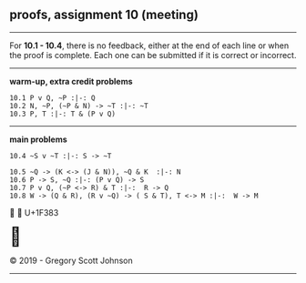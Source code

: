 ## proofs, assignment 10 (meeting)

---

For **10.1 - 10.4**, there is no feedback, either at the end of each line or when the proof is complete. Each one can be submitted if it is correct or incorrect.

---

**warm-up, extra credit problems**


~~~{.ProofChecker .JohnsonSL options="fonts tabindent render exam resize" guides="fitch" feedback="none" points="1" late-credit="1"}
10.1 P v Q, ~P :|-: Q 
10.2 N, ~P, (~P & N) -> ~T :|-: ~T
10.3 P, T :|-: T & (P v Q) 
~~~

---

**main problems**

~~~{.ProofChecker .JohnsonSL options="fonts tabindent render exam" guides="fitch" feedback="none" points="12" late-credit="9"}
10.4 ~S v ~T :|-: S -> ~T 
~~~

~~~{.ProofChecker .JohnsonSL options="fonts tabindent render" guides="fitch" points="22" late-credit="17"}
10.5 ~Q -> (K <-> (J & N)), ~Q & K  :|-: N
10.6 P -> S, ~Q :|-: (P v Q) -> S
10.7 P v Q, (~P <-> R) & T :|-:  R -> Q  
10.8 W -> (Q & R), (R v ~Q) -> ( S & T), T <-> M :|-:  W -> M
~~~

🎃 :jack_o_lantern: 	U+1F383

<font size="6.5">&#x1F383;</font>

<p>&copy; 2019 - <script>document.write(new Date().getFullYear())</script> Gregory Scott Johnson</p>

---